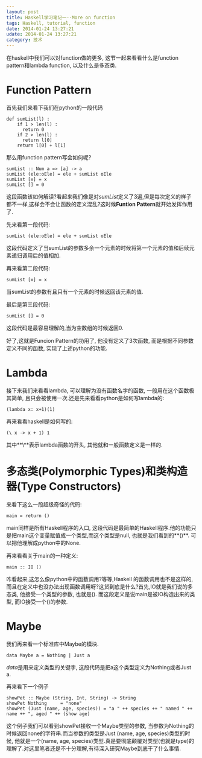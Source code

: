 ```yaml
---
layout: post
title: Haskell学习笔记一--More on function
tags: Haskell, tutorial, function
date: 2014-01-24 13:27:21
udate: 2014-01-24 13:27:21
category: 技术
---
```

  
在haskell中我们可以对function做的更多, 这节一起来看看什么是function pattern和lambda function, 以及什么是多态类.  
  
Function Pattern  
===  
首先我们来看下我们在python的一段代码  

    def sumList(l) :  
        if 1 > len(l) :  
          return 0
        if 2 > len(l) :  
          return l[0] 
        return l[0] + l[1] 
  
那么用function pattern写会如何呢?  

    sumList :: Num a => [a] -> a  
    sumList (ele:oEle) = ele + sumList oEle  
    sumList [x] = x
    sumList [] = 0

这段函数该如何解读?看起来我们像是对*sumList*定义了3遍,但是每次定义的样子都不一样,这样会不会让函数的定义混乱?这时候**Funtion Pattern**就开始发挥作用了.  

先来看第一段代码:  

    sumList (ele:oEle) = ele + sumList oEle  

这段代码定义了当sumList的参数多余一个元素的时候将第一个元素的值和后续元素递归调用后的值相加.  
  
再来看第二段代码:  

    sumList [x] = x

当sumList的参数有且只有一个元素的时候返回该元素的值.  
  
最后是第三段代码:  

    sumList [] = 0

这段代码是最容易理解的,当为空数组的时候返回0.  
  
好了,这就是Funcion Pattern的功用了, 他没有定义了3次函数, 而是根据不同参数定义不同的函数, 实现了上述python的功能.  
  
Lambda  
===  
接下来我们来看看lambda, 可以理解为没有函数名字的函数, 一般用在这个函数极其简单, 且只会被使用一次.还是先来看看python是如何写lambda的:  

    (lambda x: x+1)(1)
  
再来看看haskell是如何写的:  

    (\ x -> x + 1) 1

其中**\\**表示lambda函数的开头, 其他就和一般函数定义是一样的.  

多态类(Polymorphic Types)和类构造器(Type Constructors)
===  
来看下这么一段超级奇怪的代码:  

    main = return ()

main同样是所有Haskell程序的入口, 这段代码是最简单的Haskell程序.他的功能只是把main这个变量赋值成一个类型,而这个类型是null, 也就是我们看到的**()**. 可以把他理解成python中的None.
  
再来看看关于main的一种定义:  

    main :: IO ()

咋看起来,这怎么像python中的函数调用?等等,Haskell 的函数调用也不是这样的,而且在定义中也没办法出现函数调用呀?这货到底是什么?首先,IO就是我们说的多态类, 他接受一个类型的参数, 也就是\(\). 而这段定义是说main是被IO构造出来的类型, 而IO接受一个()的参数.  
  
Maybe  
====  
我们再来看一个标准库中Maybe的模块.  

    data Maybe a = Nothing | Just a

*data*是用来定义类型的关键字, 这段代码是把a这个类型定义为Nothing或者Just a.  
  
再来看下一个例子  

    showPet :: Maybe (String, Int, String) -> String
    showPet Nothing		= "none"
    showPet (Just (name, age, species))	= "a " ++ species ++ " named " ++ name ++ ", aged " ++ (show age)

这个例子我们可以看到showPet接收一个Maybe类型的参数, 当参数为Nothing的时候返回none的字符串.而当参数的类型是Just (name, age, species)类型的时候, 他就是一个(name, age, species)类型.真是要彻底颠覆对类型(也就是type)的理解了.对这里笔者还是不十分理解,有待深入研究Maybe到底干了什么事情.
